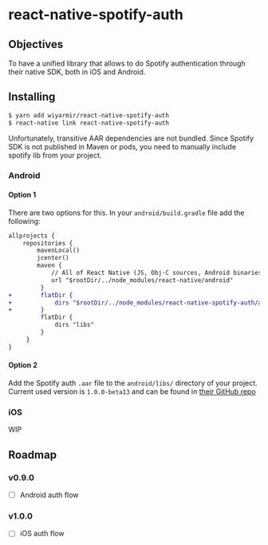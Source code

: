
# react-native-spotify-auth

## Objectives

To have a unified library that allows to do Spotify authentication through their native SDK, both in iOS and Android.

## Installing

```bash
$ yarn add wiyarmir/react-native-spotify-auth
$ react-native link react-native-spotify-auth
```
  
Unfortunately, transitive AAR dependencies are not bundled. Since Spotify SDK is not published in Maven or pods, you need to manually include spotify lib from your project. 

### Android

#### Option 1

There are two options for this.
In your `android/build.gradle` file add the following:

```diff
allprojects {
    repositories {
        mavenLocal()
        jcenter()
        maven {
            // All of React Native (JS, Obj-C sources, Android binaries) is installed from npm
            url "$rootDir/../node_modules/react-native/android"
         }
+        flatDir {
+            dirs "$rootDir/../node_modules/react-native-spotify-auth/android/libs"
+        }
         flatDir {
             dirs "libs"
         }
     }
}
```

#### Option 2

Add the Spotify auth `.aar` file to the `android/libs/` directory of your project. Current used version is `1.0.0-beta13` and can be found in [their GitHub repo](https://github.com/spotify/android-sdk/tree/1.0.0-beta13)

### iOS

WIP

## Roadmap

### v0.9.0

- [ ] Android auth flow

### v1.0.0

- [ ] iOS auth flow

